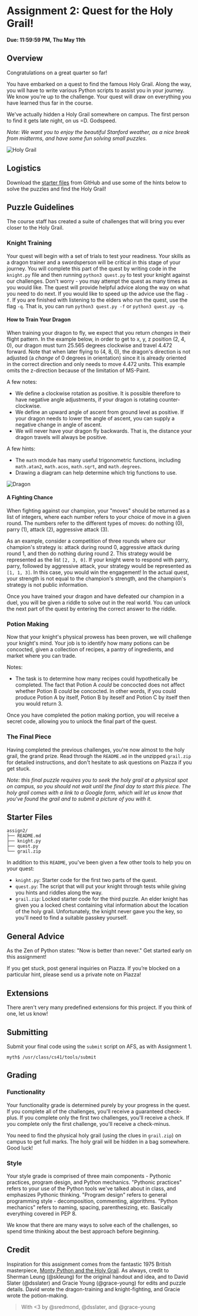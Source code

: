 # Assignment 2: Quest for the Holy Grail!

**Due: 11:59:59 PM, Thu May 11th**

## Overview

Congratulations on a great quarter so far!

You have embarked on a quest to find the famous Holy Grail. Along the way, you will have to write various Python scripts to assist you in your journey. We know you're up to the challenge. Your quest will draw on everything you have learned thus far in the course.

We've actually hidden a Holy Grail somewhere on campus. The first person to find it gets late night, on us =D. Godspeed.

*Note: We want you to enjoy the beautiful Stanford weather, as a nice break from midterms, and have some fun solving small puzzles.*

![Holy Grail](http://i.imgur.com/mbHoLDl.png)

## Logistics

Download the [starter files](https://github.com/stanfordpython/python-assignments/tree/master/assign2) from GitHub and use some of the hints below to solve the puzzles and find the Holy Grail!

## Puzzle Guidelines

The course staff has created a suite of challenges that will bring you ever closer to the Holy Grail.

### Knight Training

Your quest will begin with a set of trials to test your readiness. Your skills as a dragon trainer and a swordsperson will be critical in this stage of your journey. You will complete this part of the quest by writing code in the `knight.py` file and then running `python3 quest.py` to test your knight against our challenges. Don't worry - you may attempt the quest as many times as you would like. The quest will provide helpful advice along the way on what you need to do next. If you would like to speed up the advice use the flag `-f`. If you are finished with listening to the elders who run the quest, use the flag `-q`. That is, you can run `python3 quest.py -f` or `python3 quest.py -q`.

#### How to Train Your Dragon

When training your dragon to fly, we expect that you return *changes* in their flight pattern. In the example below, in order to get to x, y, z position (2, 4, 0), our dragon must turn 25.565 degrees clockwise and travel 4.472 forward. Note that when later flying to (4, 8, 0), the dragon's direction is not adjusted (a *change* of 0 degrees in orientation) since it is already oriented in the correct direction and only needs to move 4.472 units. This example omits the z-direction because of the limitation of MS-Paint.

A few notes:

* We define a clockwise rotation as positive. It is possible therefore to have negative angle adjustments, if your dragon is rotating counter-clockwise.
* We define an upward angle of ascent from ground level as positive. If your dragon needs to lower the angle of ascent, you can supply a negative change in angle of ascent.
* We will never have your dragon fly backwards. That is, the distance your dragon travels will always be positive.

A few hints:
* The `math` module has many useful trigonometric functions, including `math.atan2`, `math.acos`, `math.sqrt`, and `math.degrees`.
* Drawing a diagram can help determine which trig functions to use.

![Dragon](http://web.stanford.edu/~dsslater/dragon.png)

#### A Fighting Chance

When fighting against our champion, your "moves" should be returned as a list of integers, where each number refers to your choice of move in a given round. The numbers refer to the different types of moves: do nothing (0), parry (1), attack (2), aggressive attack (3).

As an example, consider a competition of three rounds where our champion's strategy is: attack during round 0, aggressive attack during round 1, and then do nothing during round 2. This strategy would be represented as the list `[2, 3, 0]`. If your knight were to respond with parry, parry, followed by aggressive attack, your strategy would be represented as `[1, 1, 3]`. In this case, you would win the engagement! In the actual quest, your strength is not equal to the champion's strength, and the champion's strategy is not public information.

Once you have trained your dragon and have defeated our champion in a duel, you will be given a riddle to solve out in the real world. You can unlock the next part of the quest by entering the correct answer to the riddle.

### Potion Making

Now that your knight's physical prowess has been proven, we will challenge your knight's mind. Your job is to identify how many potions can be concocted, given a collection of recipes, a pantry of ingredients, and market where you can trade. 

Notes:

* The task is to determine how many recipes could hypothetically be completed. The fact that Potion A *could* be concocted does not affect whether Potion B *could* be concocted. In other words, if you could produce Potion A by itself, Potion B by iteself and Potion C by itself then you would return 3.

Once you have completed the potion making portion, you will receive a secret code, allowing you to unlock the final part of the quest.

### The Final Piece

Having completed the previous challenges, you're now almost to the holy grail, the grand prize. Read through the `README.md` in the unzipped `grail.zip` for detailed instructions, and don't hesitate to ask questions on Piazza if you get stuck.

*Note: this final puzzle requires you to seek the holy grail at a physical spot on campus, so you should not wait until the final day to start this piece. The holy grail comes with a link to a Google form, which will let us know that you've found the grail and to submit a picture of you with it.*


## Starter Files

```
assign2/
├── README.md
├── knight.py
├── quest.py
└── grail.zip
```

In addition to this `README`, you've been given a few other tools to help you on your quest:

* `knight.py`: Starter code for the first two parts of the quest.
* `quest.py`: The script that will put your knight through tests while giving you hints and riddles along the way.
* `grail.zip`: Locked starter code for the third puzzle. An elder knight has given you a locked chest containing vital information about the location of the holy grail. Unfortunately, the knight never gave you the key, so you'll need to find a suitable passkey yourself.

## General Advice

As the Zen of Python states: "Now is better than never." Get started early on this assignment!

If you get stuck, post general inquiries on Piazza. If you’re blocked on a particular hint, please send us a private note on Piazza!

## Extensions

There aren't very many predefined extensions for this project. If you think of one, let us know!

## Submitting

Submit your final code using the `submit` script on AFS, as with Assignment 1.

```
myth$ /usr/class/cs41/tools/submit
```

## Grading

### Functionality

Your functionality grade is determined purely by your progress in the quest. If you complete all of the challenges, you'll receive a guaranteed check-plus. If you complete only the first two challenges, you'll receive a check. If you complete only the first challenge, you'll receive a check-minus.

You need to find the physical holy grail (using the clues in `grail.zip`) on campus to get full marks. The holy grail will be hidden in a bag somewhere. Good luck!

### Style

Your style grade is comprised of three main components - Pythonic practices, program design, and Python mechanics. "Pythonic practices" refers to your use of the Python tools we've talked about in class, and emphasizes Pythonic thinking. "Program design" refers to general programming style - decomposition, commenting, algorithms. "Python mechanics" refers to naming, spacing, parenthesizing, etc. Basically everything covered in PEP 8.

We know that there are many ways to solve each of the challenges, so spend time thinking about the best approach before beginning.

## Credit

Inspiration for this assignment comes from the fantastic 1975 British masterpiece, [Monty Python and the Holy Grail](https://www.youtube.com/watch?v=F41SSqJx2tU). As always, credit to Sherman Leung (@skleung) for the original handout and idea, and to David Slater (@dsslater) and Gracie Young (@grace-young) for edits and puzzle details. David wrote the dragon-training and knight-fighting, and Gracie wrote the potion-making.

> With <3 by @sredmond, @dsslater, and @grace-young
